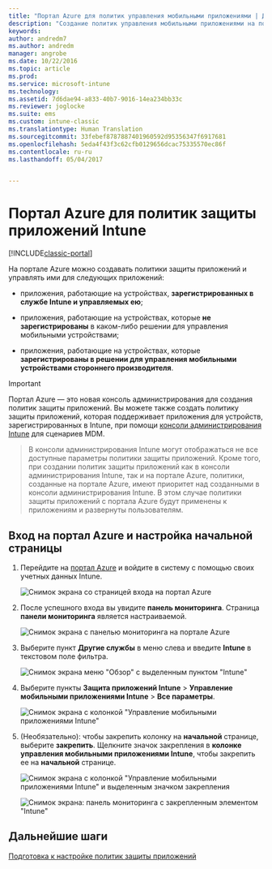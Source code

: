 ```yaml
---
title: "Портал Azure для политик управления мобильными приложениями | Документы Майкрософт"
description: "Создание политик управления мобильными приложениями на портале Azure. Создаваемые на портале политики могут применяться к устройствам с регистрацией в Intune или без нее."
keywords: 
author: andredm7
ms.author: andredm
manager: angrobe
ms.date: 10/22/2016
ms.topic: article
ms.prod: 
ms.service: microsoft-intune
ms.technology: 
ms.assetid: 7d6dae94-a833-40b7-9016-14ea234bb33c
ms.reviewer: joglocke
ms.suite: ems
ms.custom: intune-classic
ms.translationtype: Human Translation
ms.sourcegitcommit: 33febef8787887401960592d95356347f6917681
ms.openlocfilehash: 5eda4f43f3c62cfb0129656dcac75335570ec86f
ms.contentlocale: ru-ru
ms.lasthandoff: 05/04/2017


---
```


# <a name="azure-portal-for-intune-app-protection-policies"></a>Портал Azure для политик защиты приложений Intune

[!INCLUDE[classic-portal](../includes/classic-portal.md)]

На портале Azure можно создавать политики защиты приложений и управлять ими для следующих приложений:

- приложения, работающие на устройствах, **зарегистрированных в службе Intune и управляемых ею**;

- приложения, работающие на устройствах, которые **не зарегистрированы** в каком-либо решении для управления мобильными устройствами;
- приложения, работающие на устройствах, которые **зарегистрированы в решении для управления мобильными устройствами стороннего производителя**.

>[!IMPORTANT]
> Портал Azure — это новая консоль администрирования для создания политик защиты приложений. Вы можете также создать политику защиты приложений, которая поддерживает приложения для устройств, зарегистрированных в Intune, при помощи [консоли администрирования Intune](configure-and-deploy-mobile-application-management-policies-in-the-microsoft-intune-console.md) для сценариев MDM.

> В консоли администрирования Intune могут отображаться не все доступные параметры политики защиты приложений. Кроме того, при создании политик защиты приложений как в консоли администрирования Intune, так и на портале Azure, политики, созданные на портале Azure, имеют приоритет над созданными в консоли администрирования Intune. В этом случае политики защиты приложений с портала Azure будут применены к приложениям и развернуты пользователям.


## <a name="sign-in-to-the-azure-portal-and-customize-your-start-page"></a>Вход на портал Azure и настройка начальной страницы

1.  Перейдите на [портал Azure](https://portal.azure.com) и войдите в систему с помощью своих учетных данных Intune.

    ![Снимок экрана со страницей входа на портал Azure](../media/AppManagement/AzurePortal_MAMSigninPage.png)

2.  После успешного входа вы увидите **панель мониторинга**. Страница **панели мониторинга** является настраиваемой.

    ![Снимок экрана с панелью мониторинга на портале Azure](../media/AppManagement/AzurePortal_MAMStartboard_NoMAM.png)

3.  Выберите пункт **Другие службы** в меню слева и введите **Intune** в текстовом поле фильтра.

    ![Снимок экрана меню "Обзор" с выделенным пунктом "Intune"](../media/AppManagement/MAM-Azure-Portal-1.png)

4.  Выберите пункты **Защита приложений Intune** > **Управление мобильными приложениями Intune** > **Все параметры**.

    ![Снимок экрана с колонкой "Управление мобильными приложениями Intune"](../media/AppManagement/MAM-Azure-Portal-2.png)

5. (Необязательно): чтобы закрепить колонку на **начальной** странице, выберите **закрепить**. Щелкните значок закрепления в **колонке управления мобильными приложениями Intune**, чтобы закрепить ее на **начальной** странице.

    ![Снимок экрана с колонкой "Управление мобильными приложениями Intune" и выделенным значком закрепления](../media/AppManagement/AzurePortal_MAM_PinBladeAction.png)

    ![Снимок экрана: панель мониторинга с закрепленным элементом "Intune"](../media/AppManagement/AzurePortal_MAM_Startboard_withMAM.png)

## <a name="next-steps"></a>Дальнейшие шаги
[Подготовка к настройке политик защиты приложений](get-ready-to-configure-mobile-app-management-policies-with-microsoft-intune.md)

